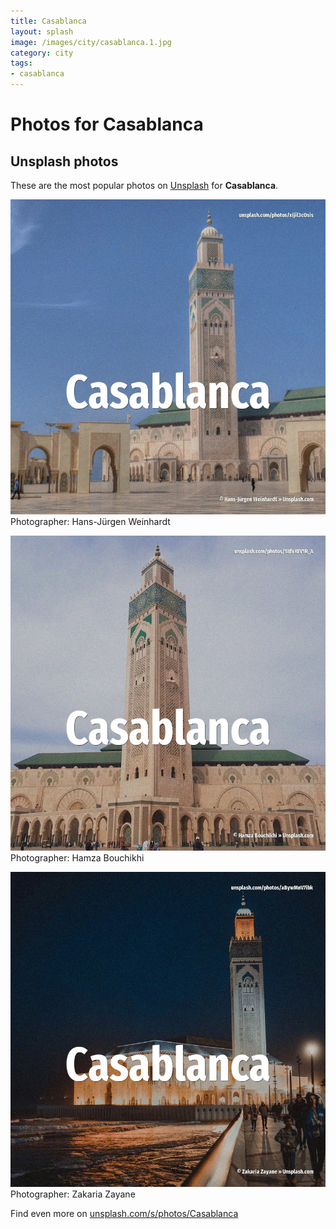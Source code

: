 ```yaml
---
title: Casablanca
layout: splash
image: /images/city/casablanca.1.jpg
category: city
tags:
- casablanca
---
```

# Photos for Casablanca
 
## Unsplash photos
These are the most popular photos on [Unsplash](https://unsplash.com) for **Casablanca**.
 
![Casablanca](/images/city/casablanca.1.jpg)
Photographer:  Hans-Jürgen Weinhardt
 
![Casablanca](/images/city/casablanca.2.jpg)
Photographer:  Hamza Bouchikhi
 
![Casablanca](/images/city/casablanca.3.jpg)
Photographer:  Zakaria Zayane
 
Find even more on [unsplash.com/s/photos/Casablanca](https://unsplash.com/s/photos/Casablanca)
 
